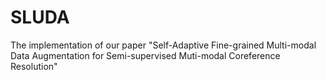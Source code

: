 # SLUDA

The implementation of our paper "Self-Adaptive Fine-grained Multi-modal Data Augmentation for Semi-supervised Muti-modal Coreference Resolution"
